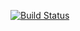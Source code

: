 [![Build Status](https://app.travis-ci.com/github/Pablo-Henrique/WalletAPI.svg?branch=master)](https://travis-ci.org/vitoralves/walletAPI)